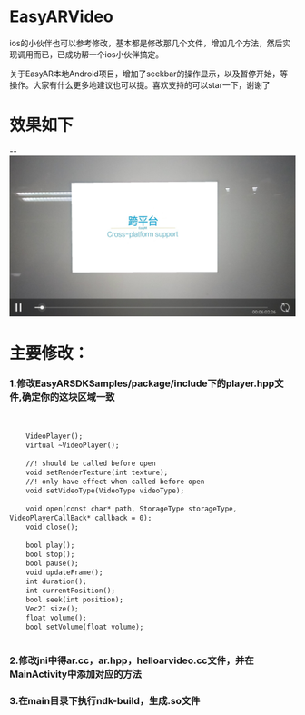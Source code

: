 # EasyARVideo
ios的小伙伴也可以参考修改，基本都是修改那几个文件，增加几个方法，然后实现调用而已，已成功帮一个ios小伙伴搞定。  

关于EasyAR本地Android项目，增加了seekbar的操作显示，以及暂停开始，等操作。大家有什么更多地建议也可以提。喜欢支持的可以star一下，谢谢了

# 效果如下
--
![image](https://github.com/Jerome-MJ/EasyARVideo/raw/master/screenshots/s2.jpg)
        

# 主要修改：
### 1.修改EasyARSDKSamples/package/include下的player.hpp文件,确定你的这块区域一致

<pre>
<code>

    VideoPlayer();
    virtual ~VideoPlayer();

    //! should be called before open
    void setRenderTexture(int texture);
    //! only have effect when called before open
    void setVideoType(VideoType videoType);

    void open(const char* path, StorageType storageType, VideoPlayerCallBack* callback = 0);
    void close();

    bool play();
    bool stop();
    bool pause();
    void updateFrame();
    int duration();
    int currentPosition();
    bool seek(int position);
    Vec2I size();
    float volume();
    bool setVolume(float volume);
</code>
</pre>
### 2.修改jni中得ar.cc，ar.hpp，helloarvideo.cc文件，并在MainActivity中添加对应的方法
### 3.在main目录下执行ndk-build，生成.so文件